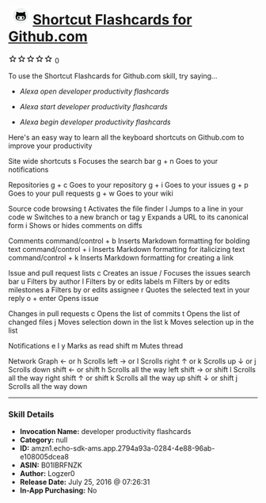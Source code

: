 # &nbsp;<img src="skill_icon" alt="Shortcut Flashcards for Github.com icon" width="36"> [Shortcut Flashcards for Github.com](http://alexa.amazon.com/#skills/amzn1.echo-sdk-ams.app.2794a93a-0284-4e88-96ab-e108005dcea8)
![0 stars](../../images/ic_star_border_black_18dp_1x.png)![0 stars](../../images/ic_star_border_black_18dp_1x.png)![0 stars](../../images/ic_star_border_black_18dp_1x.png)![0 stars](../../images/ic_star_border_black_18dp_1x.png)![0 stars](../../images/ic_star_border_black_18dp_1x.png) 0

To use the Shortcut Flashcards for Github.com skill, try saying...

* *Alexa open developer productivity flashcards*

* *Alexa start developer productivity flashcards*

* *Alexa begin developer productivity flashcards*

Here's an easy way to learn all the keyboard shortcuts on Github.com to improve your productivity

Site wide shortcuts
s	Focuses the search bar
g + n	Goes to your notifications

Repositories
g + c	Goes to your repository
g + i	Goes to your issues
g + p	Goes to your pull requests
g + w	Goes to your wiki

Source code browsing
t	Activates the file finder
l	Jumps to a line in your code
w	Switches to a new branch or tag
y	Expands a URL to its canonical form
i	Shows or hides comments on diffs

Comments
command/control + b	Inserts Markdown formatting for bolding text
command/control + i	Inserts Markdown formatting for italicizing text
command/control + k	Inserts Markdown formatting for creating a link

Issue and pull request lists
c	Creates an issue
/	Focuses the issues search bar
u	Filters by author
l	Filters by or edits labels
m	Filters by or edits milestones
a	Filters by or edits assignee
r	Quotes the selected text in your reply
o + enter	Opens issue

Changes in pull requests
c	Opens the list of commits
t	Opens the list of changed files
j	Moves selection down in the list
k	Moves selection up in the list

Notifications
e I y	Marks as read
shift m	Mutes thread

Network Graph
← or h	Scrolls left
→ or l	Scrolls right
↑ or k	Scrolls up
↓ or j	Scrolls down
shift ← or shift h	Scrolls all the way left
shift → or shift l	Scrolls all the way right
shift ↑ or shift k	Scrolls all the way up
shift ↓ or shift j	Scrolls all the way down

***

### Skill Details

* **Invocation Name:** developer productivity flashcards
* **Category:** null
* **ID:** amzn1.echo-sdk-ams.app.2794a93a-0284-4e88-96ab-e108005dcea8
* **ASIN:** B01IBRFNZK
* **Author:** Logzer0
* **Release Date:** July 25, 2016 @ 07:26:31
* **In-App Purchasing:** No
